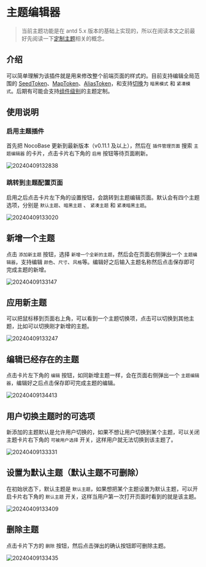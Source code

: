 # 主题编辑器

> 当前主题功能是在 antd 5.x 版本的基础上实现的，所以在阅读本文之前最好先阅读一下[定制主题](https://ant.design/docs/react/customize-theme-cn#%E8%87%AA%E5%AE%9A%E4%B9%89%E4%B8%BB%E9%A2%98)相关的概念。

## 介绍

可以简单理解为该插件就是用来修改整个前端页面的样式的。目前支持编辑全局范围的 [SeedToken](https://ant.design/docs/react/customize-theme-cn#seedtoken)、[MapToken](https://ant.design/docs/react/customize-theme-cn#maptoken)、[AliasToken](https://ant.design/docs/react/customize-theme-cn#aliastoken)，和支持[切换](https://ant.design/docs/react/customize-theme-cn#%E4%BD%BF%E7%94%A8%E9%A2%84%E8%AE%BE%E7%AE%97%E6%B3%95)为 `暗黑模式` 和 `紧凑模式`。后期有可能会支持[组件级别](https://ant.design/docs/react/customize-theme-cn#%E4%BF%AE%E6%94%B9%E7%BB%84%E4%BB%B6%E5%8F%98%E9%87%8F-component-token)的主题定制。

## 使用说明

### 启用主题插件

首先把 NocoBase 更新到最新版本（v0.11.1 及以上），然后在 `插件管理页面` 搜索 `主题编辑器` 的卡片，点击卡片右下角的 `启用` 按钮等待页面刷新。

![20240409132838](https://static-docs.nocobase.com/20240409132838.png)

### 跳转到主题配置页面

启用之后点击卡片左下角的设置按钮，会跳转到主题编辑页面。默认会有四个主题选项，分别是 `默认主题`、`暗黑主题` 、 `紧凑主题` 和 `紧凑暗黑主题`。

![20240409133020](https://static-docs.nocobase.com/20240409133020.png)

## 新增一个主题

点击 `添加新主题` 按钮，选择 `新增一个全新的主题`，然后会在页面右侧弹出一个 `主题编辑器`，支持编辑 `颜色`、`尺寸`、`风格`等。编辑好之后输入主题名称然后点击保存即可完成主题的新增。

![20240409133147](https://static-docs.nocobase.com/20240409133147.png)

## 应用新主题

可以把鼠标移到页面右上角，可以看到一个主题切换项，点击可以切换到其他主题，比如可以切换刚才新增的主题。

![20240409133247](https://static-docs.nocobase.com/20240409133247.png)

## 编辑已经存在的主题

点击卡片左下角的 `编辑` 按钮，如同新增主题一样，会在页面右侧弹出一个 `主题编辑器`，编辑好之后点击保存即可完成主题的编辑。

![20240409134413](https://static-docs.nocobase.com/20240409134413.png)

## 用户切换主题时的可选项

新添加的主题默认是允许用户切换的，如果不想让用户切换到某个主题，可以关闭主题卡片右下角的 `可被用户选择` 开关，这样用户就无法切换到该主题了。

![20240409133331](https://static-docs.nocobase.com/20240409133331.png)

## 设置为默认主题（默认主题不可删除）

在初始状态下，默认主题是 `默认主题`，如果想把某个主题设置为默认主题，可以开启卡片右下角的 `默认主题` 开关，这样当用户第一次打开页面时看到的就是该主题。

![20240409133409](https://static-docs.nocobase.com/20240409133409.png)

## 删除主题

点击卡片下方的 `删除` 按钮，然后点击弹出的确认按钮即可删除主题。

![20240409133435](https://static-docs.nocobase.com/20240409133435.png)
